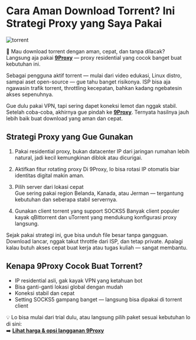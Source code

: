 # Cara Aman Download Torrent? Ini Strategi Proxy yang Saya Pakai

![torrent](https://idcloudhost.com/wp-content/uploads/2020/10/free-423eweqwr4.jpg)

🔐 Mau download torrent dengan aman, cepat, dan tanpa dilacak?  
Langsung aja pakai **[9Proxy](https://the9proxy.short.gy/github-homepage-lily555)** — proxy residential yang cocok banget buat kebutuhan ini.

Sebagai pengguna aktif torrent — mulai dari video edukasi, Linux distro, sampai aset open-source — gue tahu banget risikonya. ISP bisa aja ngawasin trafik torrent, throttling kecepatan, bahkan kadang ngebatesin akses sepenuhnya.

Gue dulu pakai VPN, tapi sering dapet koneksi lemot dan nggak stabil. Setelah coba-coba, akhirnya gue pindah ke **[9Proxy](https://the9proxy.short.gy/github-homepage-lily555)**. Ternyata hasilnya jauh lebih baik buat download yang aman dan cepat.

## Strategi Proxy yang Gue Gunakan

1. Pakai residential proxy, bukan datacenter
   IP dari jaringan rumahan lebih natural, jadi kecil kemungkinan diblok atau dicurigai.

2. Aktifkan fitur rotating proxy 
   Di 9Proxy, lo bisa rotasi IP otomatis biar identitas digital makin aman.

3. Pilih server dari lokasi cepat  
   Gue sering pakai region Belanda, Kanada, atau Jerman — tergantung kebutuhan dan seberapa stabil servernya.

4. Gunakan client torrent yang support SOCKS5
   Banyak client populer kayak qBittorrent dan uTorrent yang mendukung konfigurasi proxy langsung.

Sejak pakai strategi ini, gue bisa unduh file besar tanpa gangguan. Download lancar, nggak takut throttle dari ISP, dan tetap private. Apalagi kalau butuh akses cepat buat kerja atau tugas kuliah — sangat membantu.

## Kenapa 9Proxy Cocok Buat Torrent?

- IP residential asli, gak kayak VPN yang ketahuan bot  
- Bisa ganti-ganti lokasi global dengan mudah  
- Koneksi stabil dan cepat  
- Setting SOCKS5 gampang banget — langsung bisa dipakai di torrent client

💡 Lo bisa mulai dari trial dulu, atau langsung pilih paket sesuai kebutuhan lo di sini:  
➡️ **[Lihat harga & opsi langganan 9Proxy](https://the9proxy.short.gy/github-pricing-lily555)**
